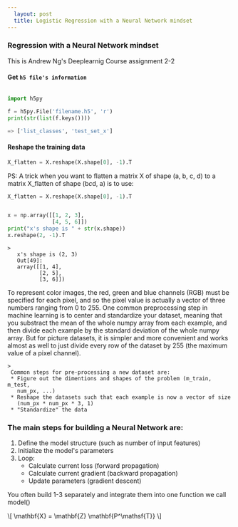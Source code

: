 ```yaml
---
  layout: post
  title: Logistic Regression with a Neural Network mindset
---
```


### Regression with a Neural Network mindset

This is Andrew Ng's Deeplearnig Course assignment 2-2
<!--more-->

#### Get `h5 file's information`

```python

import h5py

f = h5py.File('filename.h5', 'r')
print(str(list(f.keys())))

=> ['list_classes', 'test_set_x']
```

#### Reshape the training data

```python
X_flatten = X.reshape(X.shape[0], -1).T
```

PS: A trick when you want to flatten a matrix X of shape (a, b, c, d) to a
matrix X_flatten of shape (b*c*d, a) is to use:

```python
X_flatten = X.reshape(X.shape[0], -1).T


x = np.array([[1, 2, 3],
              [4, 5, 6]])
print("x's shape is " + str(x.shape))
x.reshape(2, -1).T

```

    >
       x's shape is (2, 3)
       Out[49]:
       array([[1, 4],
              [2, 5],
              [3, 6]])


To represent color images, the red, green and blue channels (RGB) must be specified for each pixel, and so the pixel value is actually a vector of three numbers ranging from 0 to 255.
One common preprocessing step in machine learning is to center and standardize your dataset, meaning that you substract the mean of the whole numpy array from each example, and then divide each example by the standard deviation of the whole numpy array. But for picture datasets, it is simpler and more convenient and works almost as well to just divide every row of the dataset by 255 (the maximum value of a pixel channel).

    >
     Common steps for pre-processing a new dataset are:
     * Figure out the dimentions and shapes of the problem (m_train, m_test,
       num_px, ...)
     * Reshape the datasets such that each example is now a vector of size
       (num_px * num_px * 3, 1)
     * "Standardize" the data

### The main steps for building a Neural Network are:

1. Define the model structure (such as number of input features)
2. Initialize the model's parameters
3. Loop:
      * Calculate current loss (forward propagation)
      * Calculate current gradient (backward propagation)
      * Update parameters (gradient descent)

You often build 1-3 separately and integrate them into one function we call
model()


\\[ \mathbf{X} = \mathbf{Z} \mathbf{P^\mathsf{T}} \\]
